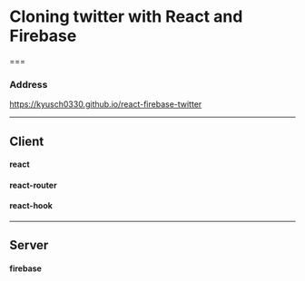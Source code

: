 # Cloning twitter with React and Firebase

===

### Address

https://kyusch0330.github.io/react-firebase-twitter

---

## Client

#### react

#### react-router

#### react-hook

---

## Server

#### firebase
